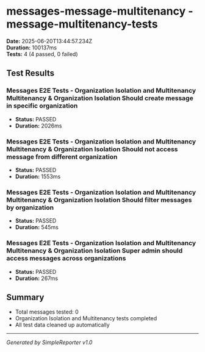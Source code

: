 # messages-message-multitenancy - message-multitenancy-tests

**Date:** 2025-06-20T13:44:57.234Z  
**Duration:** 100137ms  
**Tests:** 4 (4 passed, 0 failed)

## Test Results


### Messages E2E Tests - Organization Isolation and Multitenancy Multitenancy & Organization Isolation Should create message in specific organization
- **Status:** PASSED
- **Duration:** 2026ms



### Messages E2E Tests - Organization Isolation and Multitenancy Multitenancy & Organization Isolation Should not access message from different organization
- **Status:** PASSED
- **Duration:** 1553ms



### Messages E2E Tests - Organization Isolation and Multitenancy Multitenancy & Organization Isolation Should filter messages by organization
- **Status:** PASSED
- **Duration:** 545ms



### Messages E2E Tests - Organization Isolation and Multitenancy Multitenancy & Organization Isolation Super admin should access messages across organizations
- **Status:** PASSED
- **Duration:** 267ms



## Summary

- Total messages tested: 0
- Organization Isolation and Multitenancy tests completed
- All test data cleaned up automatically

---
*Generated by SimpleReporter v1.0*
